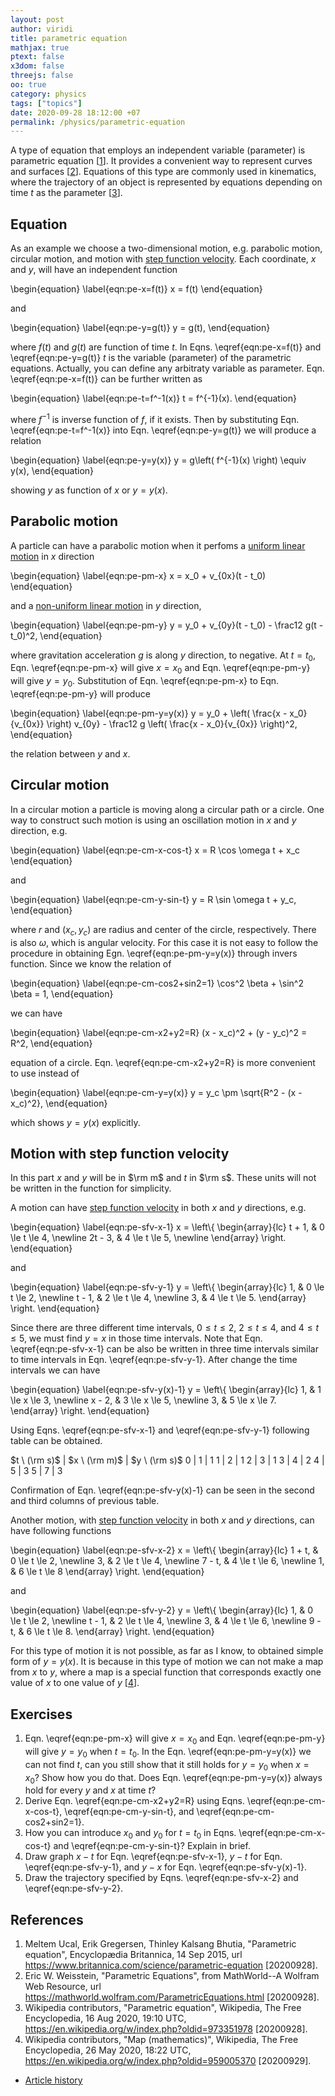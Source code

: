 ```yaml
---
layout: post
author: viridi
title: parametric equation
mathjax: true
ptext: false
x3dom: false
threejs: false
oo: true
category: physics
tags: ["topics"]
date: 2020-09-28 18:12:00 +07
permalink: /physics/parametric-equation
---
```

A type of equation that employs an independent variable (parameter) is parametric equation [[1](#ref1)]. It provides a convenient way to represent curves and surfaces [[2](#ref2)]. Equations of this type are commonly used in kinematics, where the trajectory of an object is represented by equations depending on time $t$ as the parameter [[3](#ref3)].


## Equation
As an example we choose a two-dimensional motion, e.g. parabolic motion, circular motion, and motion with [step function velocity](step-function-velocity). Each coordinate, $x$ and $y$, will have an independent function

\begin{equation}
\label{eqn:pe-x=f(t)}
x = f(t)
\end{equation}

and

\begin{equation}
\label{eqn:pe-y=g(t)}
y = g(t),
\end{equation}

where $f(t)$ and $g(t)$ are function of time $t$. In Eqns. \eqref{eqn:pe-x=f(t)} and \eqref{eqn:pe-y=g(t)} $t$ is the variable (parameter) of the parametric equations. Actually, you can define any arbitraty variable as parameter. Eqn. \eqref{eqn:pe-x=f(t)} can be further written as

\begin{equation}
\label{eqn:pe-t=f^-1(x)}
t = f^{-1}(x).
\end{equation}

where $f^{-1}$ is inverse function of $f$, if it exists.  Then by substituting Eqn. \eqref{eqn:pe-t=f^-1(x)} into Eqn. \eqref{eqn:pe-y=g(t)} we will produce a relation

\begin{equation}
\label{eqn:pe-y=y(x)}
y = g\left( f^{-1}(x) \right) \equiv y(x),
\end{equation}

showing $y$ as function of $x$ or $y = y(x)$.


## Parabolic motion
A particle can have a parabolic motion when it perfoms a [uniform linear motion](uniform-linear-motion) in $x$ direction 

\begin{equation}
\label{eqn:pe-pm-x}
x = x_0 + v_{0x}(t - t_0)
\end{equation}

and a [non-uniform linear motion](non-uniform-linear-motion) in $y$ direction,

\begin{equation}
\label{eqn:pe-pm-y}
y = y_0 + v_{0y}(t - t_0) - \frac12 g(t - t_0)^2,
\end{equation}

where gravitation acceleration $g$ is along $y$ direction, to negative. At $t = t_0$, Eqn. \eqref{eqn:pe-pm-x} will give $x = x_0$ and Eqn. \eqref{eqn:pe-pm-y} will give $y = y_0$. Substitution of Eqn. \eqref{eqn:pe-pm-x} to Eqn. \eqref{eqn:pe-pm-y} will produce

\begin{equation}
\label{eqn:pe-pm-y=y(x)}
y = y_0 + \left( \frac{x - x_0}{v_{0x}} \right) v_{0y} - \frac12 g \left( \frac{x - x_0}{v_{0x}} \right)^2,
\end{equation}

the relation between $y$ and $x$.


## Circular motion
In a circular motion a particle is moving along a circular path or a circle. One way to construct such motion is using an oscillation motion in $x$ and $y$ direction, e.g.

\begin{equation}
\label{eqn:pe-cm-x-cos-t}
x = R \cos \omega t + x_c
\end{equation}

and

\begin{equation}
\label{eqn:pe-cm-y-sin-t}
y = R \sin \omega t + y_c,
\end{equation}

where $r$ and $(x_c, y_c)$ are radius and center of the circle, respectively. There is also $\omega$, which is angular velocity. For this case it is not easy to follow the procedure in obtaining Egn. \eqref{eqn:pe-pm-y=y(x)} through invers function. Since we know the relation of

\begin{equation}
\label{eqn:pe-cm-cos2+sin2=1}
\cos^2 \beta +  \sin^2 \beta = 1,
\end{equation}

we can have

\begin{equation}
\label{eqn:pe-cm-x2+y2=R}
(x - x_c)^2 + (y - y_c)^2 = R^2,
\end{equation}

equation of a circle. Eqn. \eqref{eqn:pe-cm-x2+y2=R} is more convenient to use instead of

\begin{equation}
\label{eqn:pe-cm-y=y(x)}
 y = y_c \pm \sqrt{R^2 - (x - x_c)^2},
\end{equation}

which shows $y = y(x)$ explicitly.


## Motion with step function velocity
In this part $x$ and $y$ will be in $\rm m$ and $t$ in $\rm s$. These units will not be written in the function for simplicity.

A motion can have [step function velocity](step-function-velocity) in both $x$ and $y$ directions, e.g.

\begin{equation}
\label{eqn:pe-sfv-x-1}
x = \left\\{
\begin{array}{lc}
t + 1, & 0 \le t \le 4, \newline
2t - 3, & 4 \le t \le 5, \newline
\end{array}
\right.
\end{equation}

and

\begin{equation}
\label{eqn:pe-sfv-y-1}
y = \left\\{
\begin{array}{lc}
1, & 0 \le t \le 2, \newline
t - 1, & 2 \le t \le 4, \newline
3, & 4 \le t \le 5.
\end{array}
\right.
\end{equation}

Since there are three different time intervals, $0 \le t \le 2$, $2 \le t \le 4$, and $4 \le t \le 5$, we must find $y = x$ in those time intervals. Note that Eqn. \eqref{eqn:pe-sfv-x-1} can be also be written in three time intervals similar to time intervals in Eqn. \eqref{eqn:pe-sfv-y-1}. After change the time intervals we can have

\begin{equation}
\label{eqn:pe-sfv-y(x)-1}
y = \left\\{
\begin{array}{lc}
1, & 1 \le x \le 3, \newline
x - 2, & 3 \le x \le 5, \newline
3, & 5 \le x \le 7.
\end{array}
\right.
\end{equation}

Using Eqns. \eqref{eqn:pe-sfv-x-1} and \eqref{eqn:pe-sfv-y-1} following table can be obtained.

$t \ (\rm s)$ | $x \ (\rm m)$ | $y \ (\rm s)$
0 | 1 | 1
1 | 2 | 1
2 | 3 | 1
3 | 4 | 2
4 | 5 | 3
5 | 7 | 3

Confirmation of Eqn. \eqref{eqn:pe-sfv-y(x)-1} can be seen in the second and third columns of previous table.

Another motion, with [step function velocity](step-function-velocity) in both $x$ and $y$ directions, can have following functions

\begin{equation}
\label{eqn:pe-sfv-x-2}
x = \left\\{
\begin{array}{lc}
1 + t, & 0 \le t \le 2, \newline
3, & 2 \le t \le 4, \newline
7 - t, & 4 \le t \le 6, \newline
1, & 6 \le t \le 8
\end{array}
\right.
\end{equation}

and

\begin{equation}
\label{eqn:pe-sfv-y-2}
y = \left\\{
\begin{array}{lc}
1, & 0 \le t \le 2, \newline
t - 1, & 2 \le t \le 4, \newline
3, & 4 \le t \le 6, \newline
9 - t, & 6 \le t \le 8.
\end{array}
\right.
\end{equation}

For this type of motion it is not possible, as far as I know, to obtained simple form of $y = y(x)$. It is because in this type of motion we can not make a map from $x$ to $y$, where a map is a special function that corresponds exactly one value of $x$ to one value of $y$ [[4](#ref4)].


## Exercises
1. Eqn. \eqref{eqn:pe-pm-x} will give $x = x_0$ and Eqn. \eqref{eqn:pe-pm-y} will give $y = y_0$ when $t = t_0$. In the Eqn. \eqref{eqn:pe-pm-y=y(x)} we can not find $t$, can you still show that it still holds for $y = y_0$ when $x = x_0$? Show how you do that. Does Eqn. \eqref{eqn:pe-pm-y=y(x)} always hold for every $y$ and $x$ at time $t$? 
2. Derive Eqn. \eqref{eqn:pe-cm-x2+y2=R} using Eqns. \eqref{eqn:pe-cm-x-cos-t}, \eqref{eqn:pe-cm-y-sin-t}, and \eqref{eqn:pe-cm-cos2+sin2=1}.
3. How you can introduce $x_0$ and $y_0$ for $t = t_0$ in Eqns. \eqref{eqn:pe-cm-x-cos-t} and \eqref{eqn:pe-cm-y-sin-t}? Explain in brief.
4. Draw graph $x-t$ for Eqn. \eqref{eqn:pe-sfv-x-1}, $y-t$ for Eqn. \eqref{eqn:pe-sfv-y-1}, and $y-x$ for Eqn. \eqref{eqn:pe-sfv-y(x)-1}.
5. Draw the trajectory specified by Eqns. \eqref{eqn:pe-sfv-x-2} and \eqref{eqn:pe-sfv-y-2}.


## References
1. <a name="ref1"></a>Meltem Ucal, Erik Gregersen, Thinley Kalsang Bhutia, "Parametric equation", Encyclopædia Britannica, 14 Sep 2015, url <https://www.britannica.com/science/parametric-equation> [20200928].
2. <a name="ref2"></a>Eric W. Weisstein, "Parametric Equations", from MathWorld--A Wolfram Web Resource, url <https://mathworld.wolfram.com/ParametricEquations.html> [20200928].
3. <a name="ref3"></a>Wikipedia contributors, "Parametric equation", Wikipedia, The Free Encyclopedia, 16 Aug 2020, 19:10 UTC, <https://en.wikipedia.org/w/index.php?oldid=973351978> [20200928].
4. <a name="ref4"></a>Wikipedia contributors, "Map (mathematics)", Wikipedia, The Free Encyclopedia, 26 May 2020, 18:22 UTC, <https://en.wikipedia.org/w/index.php?oldid=959005370> [20200929].

+ [Article history](https://github.com/butiran/butiran.github.io/commits/master/_posts/phys/2020-09-28-parametric-equation.md)

